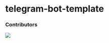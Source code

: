 # telegram-bot-template

### Contributors

<a href="https://github.com/ScaRLib-group/ScaRLib/graphs/contributors">
	<img src="https://contributors-img.web.app/image?repo=davidedomini/telegram-bot-template" />
</a>
